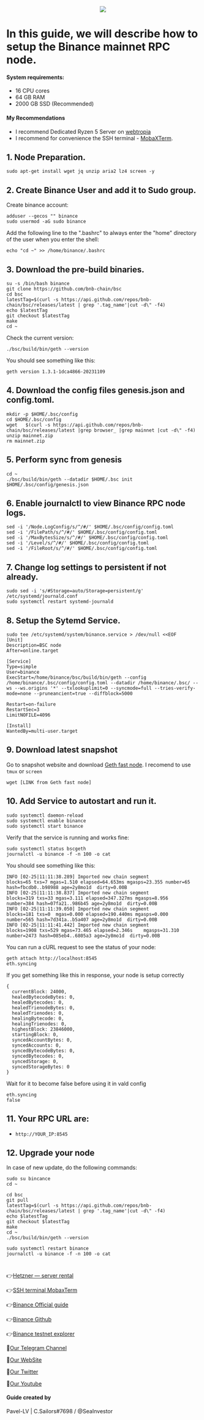 <p align="center">
 <img src="https://i.postimg.cc/2yfLHwVB/f618ab67-d7a1-4615-8427-aef0e157a72f.png"/></a>
</p>

# In this guide, we will describe how to setup the Binance mainnet RPC node.

#### System requirements:
- 16 CPU cores
- 64 GB RAM
- 2000 GB SSD (Recommended)
#### My Recommendations
- I recommend Dedicated Ryzen 5 Server on [webtropia](https://www.webtropia.com/?kwk=255074042020228216158042)
- I recommend for convenience the SSH terminal - [MobaXTerm](https://mobaxterm.mobatek.net/download.html).

## 1. Node Preparation.
```
sudo apt-get install wget jq unzip aria2 lz4 screen -y
```

## 2. Create Binance User and add it to Sudo group.
Create binance account:
```
adduser --gecos "" binance
sudo usermod -aG sudo binance
```

Add the following line to the ".bashrc" to always enter the "home" directory of the user when you enter the shell:
```
echo "cd ~" >> /home/binance/.bashrc
```

## 3. Download the pre-build binaries.
```
su -s /bin/bash binance
git clone https://github.com/bnb-chain/bsc
cd bsc
latestTag=$(curl -s https://api.github.com/repos/bnb-chain/bsc/releases/latest | grep '.tag_name'|cut -d\" -f4)
echo $latestTag
git checkout $latestTag
make
cd ~
```

Check the current version:
```
./bsc/build/bin/geth --version
```

You should see something like this:
```
geth version 1.3.1-1dca4866-20231109
```

## 4. Download the config files genesis.json and config.toml.
```
mkdir -p $HOME/.bsc/config
cd $HOME/.bsc/config
wget   $(curl -s https://api.github.com/repos/bnb-chain/bsc/releases/latest |grep browser_ |grep mainnet |cut -d\" -f4)
unzip mainnet.zip
rm mainnet.zip
```

## 5. Perform sync from genesis
```
cd ~
./bsc/build/bin/geth --datadir $HOME/.bsc init $HOME/.bsc/config/genesis.json
```

## 6. Enable journalctl to view Binance RPC node logs.
```
sed -i '/Node.LogConfig/s/^/#/' $HOME/.bsc/config/config.toml
sed -i '/FilePath/s/^/#/' $HOME/.bsc/config/config.toml
sed -i '/MaxBytesSize/s/^/#/' $HOME/.bsc/config/config.toml
sed -i '/Level/s/^/#/' $HOME/.bsc/config/config.toml
sed -i '/FileRoot/s/^/#/' $HOME/.bsc/config/config.toml
```

## 7. Change log settings to persistent if not already.
```
sudo sed -i 's/#Storage=auto/Storage=persistent/g' /etc/systemd/journald.conf
sudo systemctl restart systemd-journald
```

## 8. Setup the Sytemd Service.
```
sudo tee /etc/systemd/system/binance.service > /dev/null <<EOF
[Unit]
Description=BSC node
After=online.target

[Service]
Type=simple
User=binance
ExecStart=/home/binance/bsc/build/bin/geth --config /home/binance/.bsc/config/config.toml --datadir /home/binance/.bsc/ --ws --ws.origins '*' --txlookuplimit=0 --syncmode=full --tries-verify-mode=none --pruneancient=true --diffblock=5000

Restart=on-failure
RestartSec=3
LimitNOFILE=4096

[Install]
WantedBy=multi-user.target
```

## 9. Download latest snapshot

Go to snapshot website and download [Geth fast node](https://github.com/48Club/bsc-snapshots#geth-fast-node). I recomend to use `tmux` or `screen`
```
wget [LINK from Geth fast node]
```

## 10. Add Service to autostart and run it.
```
sudo systemctl daemon-reload
sudo systemctl enable binance
sudo systemctl start binance
```
Verify that the service is running and works fine:
```
sudo systemctl status bscgeth
journalctl -u binance -f -n 100 -o cat
```
You should see something like this:
```
INFO [02-25|11:11:38.289] Imported new chain segment               blocks=65 txs=7 mgas=1.510 elapsed=64.653ms mgasps=23.355 number=65 hash=fbcdb0..b98988 age=2y8mo1d  dirty=0.00B
INFO [02-25|11:11:38.837] Imported new chain segment               blocks=319 txs=33 mgas=3.111 elapsed=347.327ms mgasps=8.956  number=384 hash=07fa21..986b45 age=2y8mo1d  dirty=0.00B
INFO [02-25|11:11:39.050] Imported new chain segment               blocks=181 txs=0  mgas=0.000 elapsed=190.440ms mgasps=0.000  number=565 hash=7d341a..b5a407 age=2y8mo1d  dirty=0.00B
INFO [02-25|11:11:41.442] Imported new chain segment               blocks=1908 txs=529 mgas=73.465 elapsed=2.346s    mgasps=31.310 number=2473 hash=085eb4..6805a3 age=2y8mo1d  dirty=0.00B
```

You can run a cURL request to see the status of your node:
```
geth attach http://localhost:8545
eth.syncing
```

If you get something like this in response, your node is setup correctly
```
{
  currentBlock: 24000,
  healedBytecodeBytes: 0,
  healedBytecodes: 0,
  healedTrienodeBytes: 0,
  healedTrienodes: 0,
  healingBytecode: 0,
  healingTrienodes: 0,
  highestBlock: 23846000,
  startingBlock: 0,
  syncedAccountBytes: 0,
  syncedAccounts: 0,
  syncedBytecodeBytes: 0,
  syncedBytecodes: 0,
  syncedStorage: 0,
  syncedStorageBytes: 0
}
```
Wait for it to become false before using it in vald config
```
eth.syncing
false
```
## 11. Your RPC URL are:
- `http://YOUR_IP:8545`

## 12. Upgrade your node
In case of new update, do the following commands:

```
sudo su bincance
cd ~
```
```
cd bsc
git pull
latestTag=$(curl -s https://api.github.com/repos/bnb-chain/bsc/releases/latest | grep '.tag_name'|cut -d\" -f4)
echo $latestTag
git checkout $latestTag
make
cd ~
./bsc/build/bin/geth --version
```
```
sudo systemctl restart binance
journalctl -u binance -f -n 100 -o cat
```

#

👉[Hetzner — server rental](https://hetzner.cloud/?ref=NY9VHC3PPsL0)

👉[SSH terminal MobaxTerm](https://mobaxterm.mobatek.net/download.html)

👉[Binance Official guide](https://docs.bnbchain.org/docs/beaconchain/develop/node/install)

👉[Binance Github](https://github.com/bnb-chain/bsc)

👉[Binance testnet explorer](https://testnet.bscscan.com/)

🔰[Our Telegram Channel](https://t.me/CryptoSailorsAnn)

🔰[Our WebSite](cryptosailors.tech)

🔰[Our Twitter](https://twitter.com/Crypto_Sailors)

🔰[Our Youtube](https://www.youtube.com/@CryptoSailors)

#### Guide created by 
Pavel-LV | C.Sailors#7698 / @SeaInvestor

